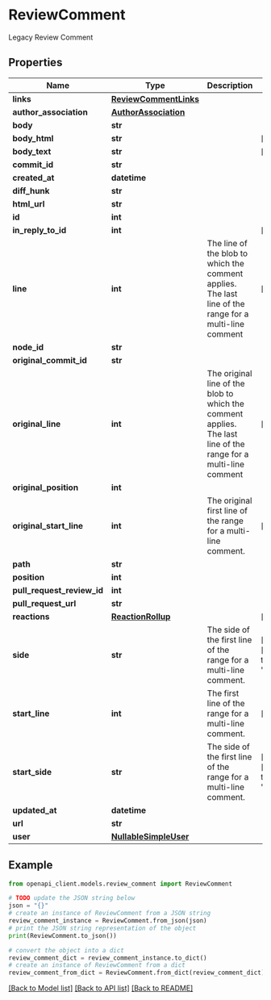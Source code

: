 # ReviewComment

Legacy Review Comment

## Properties

Name | Type | Description | Notes
------------ | ------------- | ------------- | -------------
**links** | [**ReviewCommentLinks**](ReviewCommentLinks.md) |  | 
**author_association** | [**AuthorAssociation**](AuthorAssociation.md) |  | 
**body** | **str** |  | 
**body_html** | **str** |  | [optional] 
**body_text** | **str** |  | [optional] 
**commit_id** | **str** |  | 
**created_at** | **datetime** |  | 
**diff_hunk** | **str** |  | 
**html_url** | **str** |  | 
**id** | **int** |  | 
**in_reply_to_id** | **int** |  | [optional] 
**line** | **int** | The line of the blob to which the comment applies. The last line of the range for a multi-line comment | [optional] 
**node_id** | **str** |  | 
**original_commit_id** | **str** |  | 
**original_line** | **int** | The original line of the blob to which the comment applies. The last line of the range for a multi-line comment | [optional] 
**original_position** | **int** |  | 
**original_start_line** | **int** | The original first line of the range for a multi-line comment. | [optional] 
**path** | **str** |  | 
**position** | **int** |  | 
**pull_request_review_id** | **int** |  | 
**pull_request_url** | **str** |  | 
**reactions** | [**ReactionRollup**](ReactionRollup.md) |  | [optional] 
**side** | **str** | The side of the first line of the range for a multi-line comment. | [optional] [default to 'RIGHT']
**start_line** | **int** | The first line of the range for a multi-line comment. | [optional] 
**start_side** | **str** | The side of the first line of the range for a multi-line comment. | [optional] [default to 'RIGHT']
**updated_at** | **datetime** |  | 
**url** | **str** |  | 
**user** | [**NullableSimpleUser**](NullableSimpleUser.md) |  | 

## Example

```python
from openapi_client.models.review_comment import ReviewComment

# TODO update the JSON string below
json = "{}"
# create an instance of ReviewComment from a JSON string
review_comment_instance = ReviewComment.from_json(json)
# print the JSON string representation of the object
print(ReviewComment.to_json())

# convert the object into a dict
review_comment_dict = review_comment_instance.to_dict()
# create an instance of ReviewComment from a dict
review_comment_from_dict = ReviewComment.from_dict(review_comment_dict)
```
[[Back to Model list]](../README.md#documentation-for-models) [[Back to API list]](../README.md#documentation-for-api-endpoints) [[Back to README]](../README.md)


